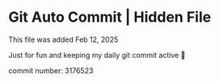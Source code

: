 # Git Auto Commit | Hidden File

This file was added Feb 12, 2025

Just for fun and keeping my daily git commit active 🤪

commit number: 3176523
